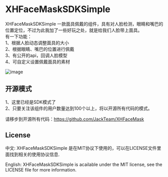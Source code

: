XHFaceMaskSDKSimple
===================

XHFaceMaskSDKSimple 一款面具佩戴的组件，具有对人脸检测，眼睛和嘴巴的位置定位，不过为此我加了一些好玩之处，就是给我们人脸带上面具。    
有一下功能：    
1、根据人脸动态调整面具的大小    
2、根据眼睛、嘴巴的位置进行佩戴    
3、有公开的api，回调人脸模型    
4、可自定义设置佩戴面具的素材    

![image](https://github.com/JackTeam/XHFaceMaskSDKSimple/raw/master/Screenshots/XHFaceMaskSDKSimple.png)   

## 开源模式

1、这里已经是SDK模式了     
2、只要关注该组件的用户数量达到100个以上，将以开源所有代码的模式。     
    
请移步到开源所有代码：https://github.com/JackTeam/XHFaceMask    

## License

中文: XHFaceMaskSDKSimple 是在MIT协议下使用的，可以在LICENSE文件里面找到相关的使用协议信息.

English: XHFaceMaskSDKSimple is acailable under the MIT license, see the LICENSE file for more information.
